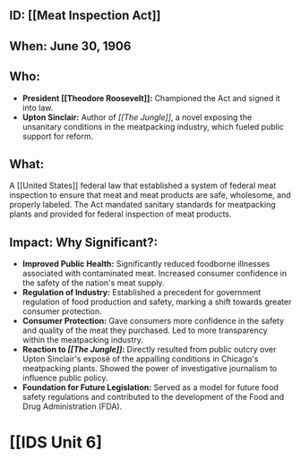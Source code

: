 ## ID: [[Meat Inspection Act]]

## When: June 30, 1906

## Who: 
* **President [[Theodore Roosevelt]]:**  Championed the Act and signed it into law.
* **Upton Sinclair:**  Author of *[[The Jungle]]*, a novel exposing the unsanitary conditions in the meatpacking industry, which fueled public support for reform.

## What: 
A [[United States]] federal law that established a system of federal meat inspection to ensure that meat and meat products are safe, wholesome, and properly labeled.  The Act mandated sanitary standards for meatpacking plants and provided for federal inspection of meat products.

## Impact: Why Significant?:
* **Improved Public Health:**  Significantly reduced foodborne illnesses associated with contaminated meat.  Increased consumer confidence in the safety of the nation's meat supply.
* **Regulation of Industry:** Established a precedent for government regulation of food production and safety, marking a shift towards greater consumer protection.
* **Consumer Protection:** Gave consumers more confidence in the safety and quality of the meat they purchased.  Led to more transparency within the meatpacking industry.
* **Reaction to *[[The Jungle]]*:**  Directly resulted from public outcry over Upton Sinclair's exposé of the appalling conditions in Chicago's meatpacking plants.  Showed the power of investigative journalism to influence public policy.
* **Foundation for Future Legislation:** Served as a model for future food safety regulations and contributed to the development of the Food and Drug Administration (FDA).

# [[IDS Unit 6]